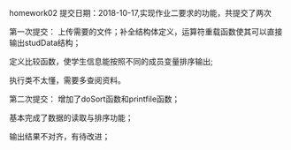 homework02 提交日期：2018-10-17,实现作业二要求的功能，共提交了两次

第一次提交：
上传需要的文件；补全结构体定义，运算符重载函数使其可以直接输出studData结构；

定义比较函数，使学生信息能按照不同的成员变量排序输出;

执行类不太懂，需要多查阅资料。

第二次提交：
增加了doSort函数和printfile函数；

基本完成了数据的读取与排序功能；

输出结果不对齐，有待改进；
